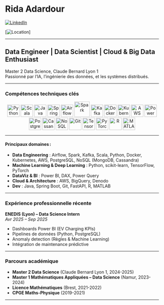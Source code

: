 # Rida Adardour
[![LinkedIn](https://img.shields.io/badge/LinkedIn-blue?logo=linkedin)](https://www.linkedin.com/in/adardour-rida-695155225)

[![Location](https://img.shields.io/badge/Lyon-France-green?logo=france)]

---

##  Data Engineer | Data Scientist | Cloud & Big Data Enthusiast

Master 2 Data Science, Claude Bernard Lyon 1  
Passionné par l’IA, l’ingénierie des données, et les systèmes distribués.

---

###  **Compétences techniques clés**

<p align="center">
  <!-- Python -->
  <img src="https://cdn.jsdelivr.net/gh/devicons/devicon/icons/python/python-original.svg" width="40" alt="Python"/>
  <!-- Scala -->
  <img src="https://cdn.jsdelivr.net/gh/devicons/devicon/icons/scala/scala-original.svg" width="40" alt="Scala"/>
  <!-- Java -->
  <img src="https://cdn.jsdelivr.net/gh/devicons/devicon/icons/java/java-original.svg" width="40" alt="Java"/>
  <!-- Spring Boot -->
  <img src="https://cdn.jsdelivr.net/gh/devicons/devicon/icons/spring/spring-original.svg" width="40" alt="Spring Boot"/>
  <!-- Apache Airflow -->
  <img src="https://cdn.jsdelivr.net/gh/devicons/devicon/icons/apacheairflow/apacheairflow-original.svg" width="40" alt="Airflow"/>
  <!-- Apache Spark (SVG direct car pas dans devicon) -->
  <img src="https://upload.wikimedia.org/wikipedia/commons/f/f3/Apache_Spark_logo.svg" width="50" alt="Spark"/>
  <!-- Apache Kafka -->
  <img src="https://cdn.jsdelivr.net/gh/devicons/devicon/icons/apachekafka/apachekafka-original.svg" width="40" alt="Kafka"/>
  <!-- Docker -->
  <img src="https://cdn.jsdelivr.net/gh/devicons/devicon/icons/docker/docker-original.svg" width="40" alt="Docker"/>
  <!-- Kubernetes -->
  <img src="https://cdn.jsdelivr.net/gh/devicons/devicon/icons/kubernetes/kubernetes-plain.svg" width="40" alt="Kubernetes"/>
  <!-- AWS (SVG direct) -->
  <img src="https://cdn.jsdelivr.net/gh/simple-icons/simple-icons/icons/amazonaws.svg" width="40" alt="AWS"/>
  <!-- Power BI -->
  <img src="https://cdn.jsdelivr.net/gh/simple-icons/simple-icons/icons/powerbi.svg" width="40" alt="Power BI"/>
  <!-- PostgreSQL -->
  <img src="https://cdn.jsdelivr.net/gh/devicons/devicon/icons/postgresql/postgresql-original.svg" width="40" alt="PostgreSQL"/>
  <!-- Cassandra -->
  <img src="https://cdn.jsdelivr.net/gh/devicons/devicon/icons/cassandra/cassandra-original.svg" width="40" alt="Cassandra"/>
  <!-- NoSQL (MongoDB as icon) -->
  <img src="https://cdn.jsdelivr.net/gh/devicons/devicon/icons/mongodb/mongodb-original.svg" width="40" alt="NoSQL"/>
  <!-- Git -->
  <img src="https://cdn.jsdelivr.net/gh/devicons/devicon/icons/git/git-original.svg" width="40" alt="Git"/>
  <!-- TensorFlow -->
  <img src="https://cdn.jsdelivr.net/gh/devicons/devicon/icons/tensorflow/tensorflow-original.svg" width="40" alt="TensorFlow"/>
  <!-- PyTorch -->
  <img src="https://cdn.jsdelivr.net/gh/devicons/devicon/icons/pytorch/pytorch-original.svg" width="40" alt="PyTorch"/>
 
  <!-- R -->
  <img src="https://cdn.jsdelivr.net/gh/devicons/devicon/icons/r/r-original.svg" width="40" alt="R"/>
  <!-- MATLAB -->
  <img src="https://cdn.jsdelivr.net/gh/devicons/devicon/icons/matlab/matlab-original.svg" width="40" alt="MATLAB"/>
</p>

---


#### **Principaux domaines :**
- **Data Engineering** : Airflow, Spark, Kafka, Scala, Python, Docker, Kubernetes, AWS, PostgreSQL, NoSQL (MongoDB, Cassandra)
- **Machine Learning & Deep Learning** : Python, scikit-learn, TensorFlow, PyTorch
- **DataViz & BI** : Power BI, DAX, Power Query
- **Cloud & Architecture** : AWS, BigQuery, Denodo
- **Dev** : Java, Spring Boot, Git, FastAPI, R, MATLAB

---

###  **Expérience professionnelle récente**

**ENEDIS (Lyon) – Data Science Intern**  
*Avr 2025 – Sep 2025*  
- Dashboards Power BI (EV Charging KPIs)
- Pipelines de données (Python, PostgreSQL)
- Anomaly detection (Règles & Machine Learning)
- Intégration de maintenance prédictive


---

###  **Parcours académique**

- **Master 2 Data Science** (Claude Bernard Lyon 1, 2024-2025)
- **Master 1 Mathématiques Appliquées – Data Science** (Namur, 2023-2024)
- **Licence Mathématiques** (Brest, 2021-2022)
- **CPGE Maths-Physique** (2019-2021)

---



